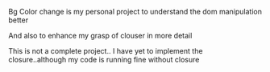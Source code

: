 Bg Color change is my personal project to understand the dom manipulation better

And also to enhance my grasp of clouser in more detail

This is not a complete project.. I have yet to implement the closure..although my code is running fine without closure
